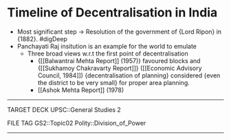 # Timeline of Decentralisation in India

* Most significant step -> Resolution of the government of {Lord Ripon} in {1882}. #digDeep 
* Panchayati Raj insitution is an example for the world to emulate
	* Three broad views w.r.t the first point of  decentralisation
		* {[[Balwantrai Mehta Report]] (1957)} favoured blocks and {[[Sukhamoy Chakravarty Report]]} ([[Economic Advisory Council, 1984]]) {decentralisation of planning} considered {even the district to be very small} for proper area planning.
		* [[Ashok Mehta Report]] (1978)
	






---
TARGET DECK
UPSC::General Studies 2

FILE TAG
GS2::Topic02 Polity::Division_of_Power

---